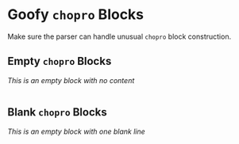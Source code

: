 # Goofy `chopro` Blocks

Make sure the parser can handle unusual `chopro` block construction.

## Empty `chopro` Blocks

_This is an empty block with no content_

```chopro
```

## Blank `chopro` Blocks

_This is an empty block with one blank line_

```chopro

```
